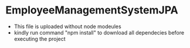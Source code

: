 # EmployeeManagementSystemJPA

- This file is uploaded without node modeules
- kindly run command  "npm install" to download all dependecies before executing the project 
